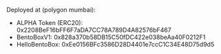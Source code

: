 Deployed at (polygon mumbai):
- ALPHA Token (ERC20): 0x2208BeF16bFF6F7aDA7CC78A789D4A82576bF467
- BentoBoxV1: 0x828a370b58DB15C50fDC422e038beAa40F0212F1
- HelloBentoBox: 0xEe0156BFc3586D28D4401e7ccC1C34E48D75d9d5